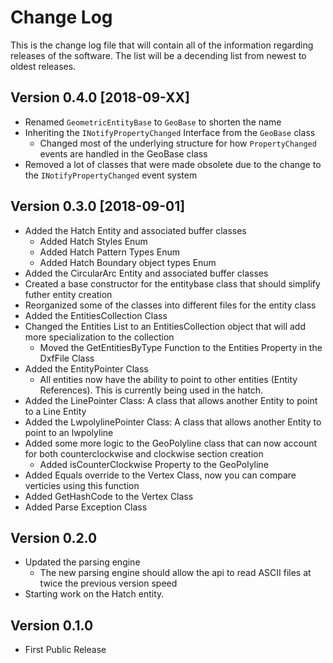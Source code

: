 ﻿# Change Log

This is the change log file that will contain all of the information regarding
releases of the software. The list will be a decending list from newest to oldest releases.

## Version 0.4.0 [2018-09-XX]
- Renamed `GeometricEntityBase` to `GeoBase` to shorten the name
- Inheriting the `INotifyPropertyChanged` Interface from the `GeoBase` class
  - Changed most of the underlying structure for how `PropertyChanged` events are handled in the GeoBase class
- Removed a lot of classes that were made obsolete due to the change to the `INotifyPropertyChanged` event system

## Version 0.3.0 [2018-09-01]
- Added the Hatch Entity and associated buffer classes
  - Added Hatch Styles Enum
  - Added Hatch Pattern Types Enum
  - Added Hatch Boundary object types Enum
- Added the CircularArc Entity and associated buffer classes
- Created a base constructor for the entitybase class that should simplify futher entity creation
- Reorganized some of the classes into different files for the entity class
- Added the EntitiesCollection Class
- Changed the Entities List to an EntitiesCollection object that will add more specialization to the collection
  - Moved the GetEntitiesByType Function to the Entities Property in the DxfFile Class
- Added the EntityPointer Class
  - All entities now have the ability to point to other entities (Entity References). This is currently being used in the hatch.
- Added the LinePointer Class: A class that allows another Entity to point to a Line Entity
- Added the LwpolylinePointer Class: A class that allows another Entity to point to an lwpolyline
- Added some more logic to the GeoPolyline class that can now account for both counterclockwise and clockwise section creation
  - Added isCounterClockwise Property to the GeoPolyline
- Added Equals override to the Vertex Class, now you can compare verticies using this function
- Added GetHashCode to the Vertex Class
- Added Parse Exception Class

## Version 0.2.0
- Updated the parsing engine
  - The new parsing engine should allow the api to read ASCII files at twice the previous version speed
- Starting work on the Hatch entity.

## Version 0.1.0
- First Public Release